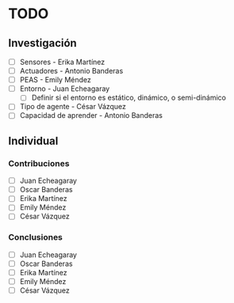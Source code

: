 # TODO

## Investigación

- [ ] Sensores - Erika Martínez
- [ ] Actuadores - Antonio Banderas
- [ ] PEAS - Emily Méndez
- [ ] Entorno - Juan Echeagaray
  - [ ] Definir si el entorno es estático, dinámico, o semi-dinámico
- [ ] Tipo de agente - César Vázquez
- [ ] Capacidad de aprender - Antonio Banderas

## Individual

### Contribuciones

- [ ] Juan Echeagaray
- [ ] Oscar Banderas
- [ ] Erika Martínez
- [ ] Emily Méndez
- [ ] César Vázquez

### Conclusiones

- [ ] Juan Echeagaray
- [ ] Oscar Banderas
- [ ] Erika Martínez
- [ ] Emily Méndez
- [ ] César Vázquez
